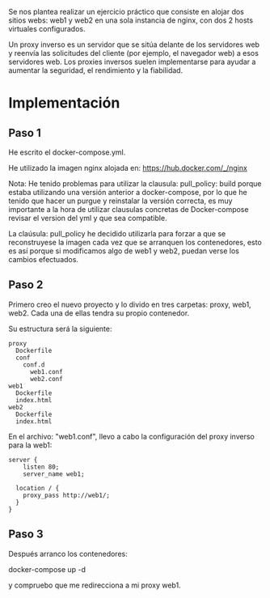 Se nos plantea realizar un ejercicio práctico que consiste en alojar dos sitios webs: 
web1 y web2 en una sola instancia de nginx, con dos 2 hosts virtuales configurados.

Un proxy inverso es un servidor que se sitúa delante de los servidores web y reenvía las solicitudes del cliente (por ejemplo, el navegador web) a esos servidores web. Los proxies inversos suelen implementarse para ayudar a aumentar la seguridad, el rendimiento y la fiabilidad. 

# Implementación

## Paso 1
He escrito el docker-compose.yml.

He utilizado la imagen nginx alojada en: https://hub.docker.com/_/nginx

Nota: He tenido problemas para utilizar la clausula: pull_policy: build porque estaba utilizando
una versión anterior a docker-compose, por lo que he tenido que hacer un purgue y reinstalar
la versión correcta, es muy importante a la hora de utilizar clausulas concretas de Docker-compose revisar el version del yml y que sea compatible.

La claúsula: pull_policy he decidido utilizarla para forzar a que se reconstruyese la imagen cada vez que se arranquen los contenedores, esto es así porque si modificamos algo de web1 y web2, puedan verse los cambios efectuados.

## Paso 2
Primero creo el nuevo proyecto y lo divido en tres carpetas: proxy, web1, web2. Cada una de ellas tendra su propio contenedor.

Su estructura será la siguiente:

	proxy
	  Dockerfile
	  conf
	    conf.d
	      web1.conf
	      web2.conf
	web1
	  Dockerfile
	  index.html
	web2
	  Dockerfile
	  index.html

En el archivo: "web1.conf", llevo a cabo la configuración del proxy inverso para la web1:

	server {
	  	listen 80;
	  	server_name web1;
	  
	  location / {
	  	proxy_pass http://web1/;
	  }
	}

## Paso 3
Después arranco los contenedores:

docker-compose up -d

y compruebo que me redirecciona a mi proxy web1.

